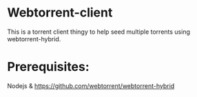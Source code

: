 # Webtorrent-client
This is a torrent client thingy to help seed multiple torrents using webtorrent-hybrid.
# Prerequisites:
Nodejs & https://github.com/webtorrent/webtorrent-hybrid
